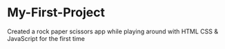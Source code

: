 # My-First-Project
Created a rock paper scissors app while playing around with HTML CSS &amp; JavaScript for the first time 
